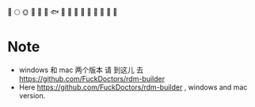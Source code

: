 🚀️
🌕️
🌞️
🍺️
🐳
🐠
🐟
🐡
🐬
🐋
🦈
🦆
🦅
🦉
🐓
🦃
# Note
- windows 和 mac 两个版本 请 到这儿 去 https://github.com/FuckDoctors/rdm-builder
- Here https://github.com/FuckDoctors/rdm-builder , windows and mac version.
